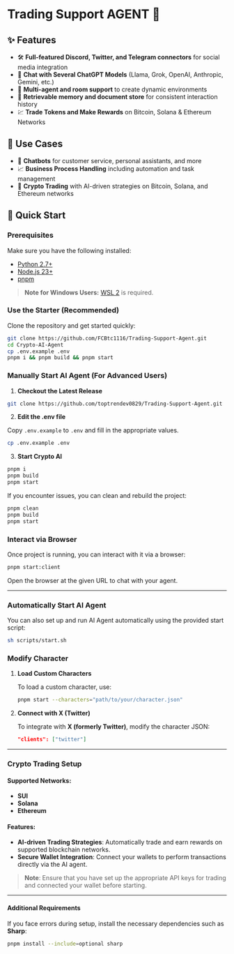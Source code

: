 # **Trading Support AGENT 🤖**

## ✨ **Features**

-   🛠️ **Full-featured Discord, Twitter, and Telegram connectors** for social media integration
-   🔗 **Chat with Several ChatGPT Models** (Llama, Grok, OpenAI, Anthropic, Gemini, etc.)
-   👥 **Multi-agent and room support** to create dynamic environments
-   💾 **Retrievable memory and document store** for consistent interaction history
-   💹 **Trade Tokens and Make Rewards** on Bitcoin, Solana & Ethereum Networks

## 🎯 **Use Cases**

-   🤖 **Chatbots** for customer service, personal assistants, and more
-   📈 **Business Process Handling** including automation and task management
-   🧠 **Crypto Trading** with AI-driven strategies on Bitcoin, Solana, and Ethereum networks

## 🚀 **Quick Start**

### **Prerequisites**

Make sure you have the following installed:

-   [Python 2.7+](https://www.python.org/downloads/)
-   [Node.js 23+](https://docs.npmjs.com/downloading-and-installing-node-js-and-npm)
-   [pnpm](https://pnpm.io/installation)

> **Note for Windows Users:** [WSL 2](https://learn.microsoft.com/en-us/windows/wsl/install-manual) is required.

### **Use the Starter (Recommended)**

Clone the repository and get started quickly:

```bash
git clone https://github.com/FCBtc1116/Trading-Support-Agent.git
cd Crypto-AI-Agent
cp .env.example .env
pnpm i && pnpm build && pnpm start
```

### **Manually Start AI Agent (For Advanced Users)**

1. **Checkout the Latest Release**

```bash
git clone https://github.com/toptrendev0829/Trading-Support-Agent.git
```

2. **Edit the .env file**

Copy `.env.example` to `.env` and fill in the appropriate values.

```bash
cp .env.example .env
```

3. **Start Crypto AI**

```bash
pnpm i
pnpm build
pnpm start
```

If you encounter issues, you can clean and rebuild the project:

```bash
pnpm clean
pnpm build
pnpm start
```

### **Interact via Browser**

Once project is running, you can interact with it via a browser:

```bash
pnpm start:client
```

Open the browser at the given URL to chat with your agent.

---

### **Automatically Start AI Agent**

You can also set up and run AI Agent automatically using the provided start script:

```bash
sh scripts/start.sh
```

### **Modify Character**

1. **Load Custom Characters**

    To load a custom character, use:

    ```bash
    pnpm start --characters="path/to/your/character.json"
    ```

2. **Connect with X (Twitter)**

    To integrate with **X (formerly Twitter)**, modify the character JSON:

    ```json
    "clients": ["twitter"]
    ```

---

### **Crypto Trading Setup**

#### Supported Networks:

-   **SUI**
-   **Solana**
-   **Ethereum**

#### Features:

-   **AI-driven Trading Strategies**: Automatically trade and earn rewards on supported blockchain networks.
-   **Secure Wallet Integration**: Connect your wallets to perform transactions directly via the AI agent.

> **Note**: Ensure that you have set up the appropriate API keys for trading and connected your wallet before starting.

---

#### Additional Requirements

If you face errors during setup, install the necessary dependencies such as **Sharp**:

```bash
pnpm install --include=optional sharp
```
